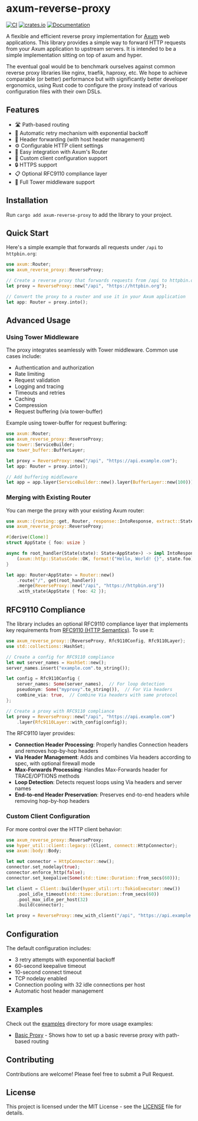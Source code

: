 # axum-reverse-proxy

[![CI](https://github.com/tom-lubenow/axum-reverse-proxy/actions/workflows/ci.yml/badge.svg)](https://github.com/tom-lubenow/axum-reverse-proxy/actions/workflows/ci.yml)
[![crates.io](https://img.shields.io/crates/v/axum-reverse-proxy.svg)](https://crates.io/crates/axum-reverse-proxy)
[![Documentation](https://docs.rs/axum-reverse-proxy/badge.svg)](https://docs.rs/axum-reverse-proxy)

A flexible and efficient reverse proxy implementation for [Axum](https://github.com/tokio-rs/axum) web applications. This library provides a simple way to forward HTTP requests from your Axum application to upstream servers. It is intended to be a simple implementation sitting on top of axum and hyper.

The eventual goal would be to benchmark ourselves against common reverse proxy libraries like nginx, traefik, haproxy, etc. We hope to achieve comparable (or better) performance but with significantly better developer ergonomics, using Rust code to configure the proxy instead of various configuration files with their own DSLs.

## Features

- 🛣️ Path-based routing
- 🔄 Automatic retry mechanism with exponential backoff
- 📨 Header forwarding (with host header management)
- ⚙️ Configurable HTTP client settings
- 🔌 Easy integration with Axum's Router
- 🧰 Custom client configuration support
- 🔒 HTTPS support
- 📋 Optional RFC9110 compliance layer
- 🔧 Full Tower middleware support

## Installation

Run `cargo add axum-reverse-proxy` to add the library to your project.

## Quick Start

Here's a simple example that forwards all requests under `/api` to `httpbin.org`:

```rust
use axum::Router;
use axum_reverse_proxy::ReverseProxy;

// Create a reverse proxy that forwards requests from /api to httpbin.org
let proxy = ReverseProxy::new("/api", "https://httpbin.org");

// Convert the proxy to a router and use it in your Axum application
let app: Router = proxy.into();
```

## Advanced Usage

### Using Tower Middleware

The proxy integrates seamlessly with Tower middleware. Common use cases include:

- Authentication and authorization
- Rate limiting
- Request validation
- Logging and tracing
- Timeouts and retries
- Caching
- Compression
- Request buffering (via tower-buffer)

Example using tower-buffer for request buffering:

```rust
use axum::Router;
use axum_reverse_proxy::ReverseProxy;
use tower::ServiceBuilder;
use tower_buffer::BufferLayer;

let proxy = ReverseProxy::new("/api", "https://api.example.com");
let app: Router = proxy.into();

// Add buffering middleware
let app = app.layer(ServiceBuilder::new().layer(BufferLayer::new(100)));
```

### Merging with Existing Router

You can merge the proxy with your existing Axum router:

```rust
use axum::{routing::get, Router, response::IntoResponse, extract::State};
use axum_reverse_proxy::ReverseProxy;

#[derive(Clone)]
struct AppState { foo: usize }

async fn root_handler(State(state): State<AppState>) -> impl IntoResponse {
    (axum::http::StatusCode::OK, format!("Hello, World! {}", state.foo))
}

let app: Router<AppState> = Router::new()
    .route("/", get(root_handler))
    .merge(ReverseProxy::new("/api", "https://httpbin.org"))
    .with_state(AppState { foo: 42 });
```

## RFC9110 Compliance

The library includes an optional RFC9110 compliance layer that implements key requirements from [RFC9110 (HTTP Semantics)](https://www.rfc-editor.org/rfc/rfc9110.html). To use it:

```rust
use axum_reverse_proxy::{ReverseProxy, Rfc9110Config, Rfc9110Layer};
use std::collections::HashSet;

// Create a config for RFC9110 compliance
let mut server_names = HashSet::new();
server_names.insert("example.com".to_string());

let config = Rfc9110Config {
    server_names: Some(server_names),  // For loop detection
    pseudonym: Some("myproxy".to_string()),  // For Via headers
    combine_via: true,  // Combine Via headers with same protocol
};

// Create a proxy with RFC9110 compliance
let proxy = ReverseProxy::new("/api", "https://api.example.com")
    .layer(Rfc9110Layer::with_config(config));
```

The RFC9110 layer provides:

- **Connection Header Processing**: Properly handles Connection headers and removes hop-by-hop headers
- **Via Header Management**: Adds and combines Via headers according to spec, with optional firewall mode
- **Max-Forwards Processing**: Handles Max-Forwards header for TRACE/OPTIONS methods
- **Loop Detection**: Detects request loops using Via headers and server names
- **End-to-end Header Preservation**: Preserves end-to-end headers while removing hop-by-hop headers

### Custom Client Configuration

For more control over the HTTP client behavior:

```rust
use axum_reverse_proxy::ReverseProxy;
use hyper_util::client::legacy::{Client, connect::HttpConnector};
use axum::body::Body;

let mut connector = HttpConnector::new();
connector.set_nodelay(true);
connector.enforce_http(false);
connector.set_keepalive(Some(std::time::Duration::from_secs(60)));

let client = Client::builder(hyper_util::rt::TokioExecutor::new())
    .pool_idle_timeout(std::time::Duration::from_secs(60))
    .pool_max_idle_per_host(32)
    .build(connector);

let proxy = ReverseProxy::new_with_client("/api", "https://api.example.com", client);
```

## Configuration

The default configuration includes:

- 3 retry attempts with exponential backoff
- 60-second keepalive timeout
- 10-second connect timeout
- TCP nodelay enabled
- Connection pooling with 32 idle connections per host
- Automatic host header management

## Examples

Check out the [examples](examples/) directory for more usage examples:

- [Basic Proxy](examples/nested.rs) - Shows how to set up a basic reverse proxy with path-based routing

## Contributing

Contributions are welcome! Please feel free to submit a Pull Request.

## License

This project is licensed under the MIT License - see the [LICENSE](LICENSE) file for details.
